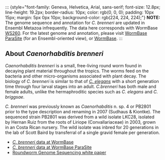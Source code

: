 ::: {style="font-family: Geneva, Helvetica, Arial, sans-serif; font-size: 12.8px; line-height: 19.2px; border-radius: 10px; color: rgb(0, 0, 0); padding: 10px 15px; margin: 5px 0px 10px; background-color: rgb(224, 224, 224);"}
**NOTE:** The genome sequence and annotation for *C. brenneri* are
updated in Ensembl Metazoa infrequently. The data here corresponds with
WormBase [WS260](ftp://ftp.wormbase.org/pub/wormbase/releases/WS260).
For the latest genome and annotation, please visit [WormBase
ParaSite](http://parasite.wormbase.org) (for an Ensembl-oriented view),
or [WormBase](http://www.wormbase.org).
:::

About *Caenorhabditis brenneri*
-------------------------------

*Caenorhabditis brenneri* is a small, free-living round worm found in
decaying plant material throughout the tropics. The worms feed on the
bacteria and other micro-organisms associated with plant decay. The
biology of *C. brenneri* is similar to that of [*C.
elegans*](/Caenorhabditis_elegans) with a short generation time through
four larval stages into an adult. *C.brenneri* has both male and female
adults, unlike the hermaphroditic species such as *C. elegans* and *C.
briggsae*.

*C. brenneri* was previously known as *Caenorhabditis* n. sp. 4 or
PB2801 prior to the type description and renaming in 2007 (Sudhaus &
Kiontke). The sequenced strain PB2801 was derived from a wild isolate
LKC28, isolated by Hernan Ruiz from the roots of Liriope
(Convallariaceae) in 2003, grown in an Costa Rican nursery. The wild
isolate was inbred for 20 generations in the lab of Scott Baird by
transferral of a single gravid female per generation.

-   [*C. brenneri* data at
    WormBase](http://www.wormbase.org/species/c_brenneri)
-   [*C. brenneri* data at WormBase
    ParaSite](http://parasite.wormbase.org/Caenorhabditis_brenneri/Info/Index)
-   [Roundworm Genome Sequencing white
    paper](http://www.genome.gov/11007952)
